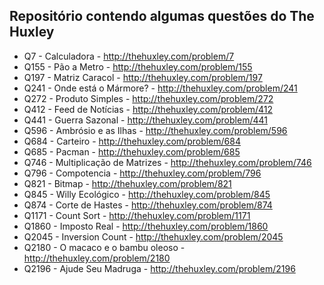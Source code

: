 ## Repositório contendo algumas questões do The Huxley

* Q7    - Calculadora - http://thehuxley.com/problem/7
* Q155  - Pão a Metro - http://thehuxley.com/problem/155
* Q197  - Matriz Caracol - http://thehuxley.com/problem/197
* Q241  - Onde está o Mármore? - http://thehuxley.com/problem/241
* Q272  - Produto Simples - http://thehuxley.com/problem/272
* Q412  - Feed de Notícias - http://thehuxley.com/problem/412
* Q441  - Guerra Sazonal - http://thehuxley.com/problem/441
* Q596  - Ambrósio e as Ilhas - http://thehuxley.com/problem/596
* Q684  - Carteiro - http://thehuxley.com/problem/684
* Q685  - Pacman - http://thehuxley.com/problem/685
* Q746  - Multiplicação de Matrizes - http://thehuxley.com/problem/746
* Q796  - Compotencia - http://thehuxley.com/problem/796
* Q821  - Bitmap - http://thehuxley.com/problem/821
* Q845  - Willy Ecológico - http://thehuxley.com/problem/845
* Q874  - Corte de Hastes - http://thehuxley.com/problem/874
* Q1171 - Count Sort - http://thehuxley.com/problem/1171
* Q1860 - Imposto Real - http://thehuxley.com/problem/1860
* Q2045 - Inversion Count - http://thehuxley.com/problem/2045
* Q2180 - O macaco e o bambu oleoso - http://thehuxley.com/problem/2180
* Q2196 - Ajude Seu Madruga - http://thehuxley.com/problem/2196
